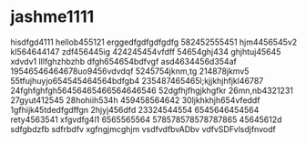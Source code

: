 # jashme1111
hisdfgd4111
hellob455121
erggedfgdfgdfgdfg
582452555451
hjm4456545v2
kl564644147
zdf456445ig
424245454vfdff
54654ghj434
ghjhtuj45645 xdvdv1
lllfghzhbzhb
dfgh654654bdfvgf
asd4634456d354af
19546546464678uo9456vdvdqf
5245754jknm,tg
214878jkmv5
55tfujhuyjo654545464564bdfgb4
235487465465l;kjjkhjhfjkl46787
24fghfghfgh56456465466564646546
52dgfhjfhgjkhgfkr
26mn,nb4321231
27gyut412545
28hohiih534h
459458564642
30ljkhkhjh654vfeddf
1gfhijk45tdedfgdffgn
2hjyj456dfd
23324544554
6545646454564
rety4563541
xfgvdfg4l1
6565565564
578578578578787865
45645612d
sdfgbdzfb
sdfrbdfv
xgfngjmcghjm
vsdfvdfbvADbv
vdfvSDFvlsdjfnvodf
